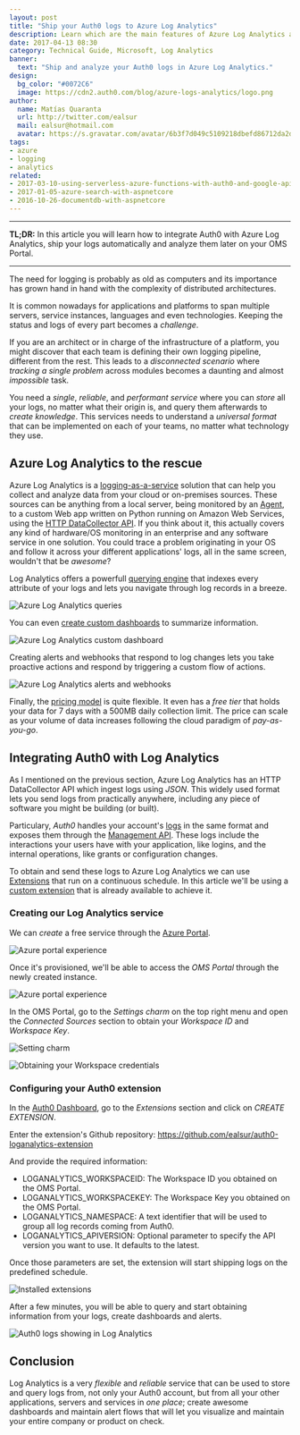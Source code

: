 ```yaml
---
layout: post
title: "Ship your Auth0 logs to Azure Log Analytics"
description: Learn which are the main features of Azure Log Analytics and how can you integrate it with Auth0
date: 2017-04-13 08:30
category: Technical Guide, Microsoft, Log Analytics
banner:
  text: "Ship and analyze your Auth0 logs in Azure Log Analytics."
design:
  bg_color: "#0072C6"
  image: https://cdn2.auth0.com/blog/azure-logs-analytics/logo.png
author:
  name: Matías Quaranta
  url: http://twitter.com/ealsur
  mail: ealsur@hotmail.com
  avatar: https://s.gravatar.com/avatar/6b3f7d049c5109218dbefd86712da2d5?s=80
tags:
- azure
- logging
- analytics
related:
- 2017-03-10-using-serverless-azure-functions-with-auth0-and-google-apis
- 2017-01-05-azure-search-with-aspnetcore
- 2016-10-26-documentdb-with-aspnetcore
---
```


---

**TL;DR:** In this article you will learn how to integrate Auth0 with Azure Log Analytics, ship your logs automatically and analyze them later on your OMS Portal.

---

The need for logging is probably as old as computers and its importance has grown hand in hand with the complexity of distributed architectures.

It is common nowadays for applications and platforms to span multiple servers, service instances, languages and even technologies. Keeping the status and logs of every part becomes a _challenge_.

If you are an architect or in charge of the infrastructure of a platform, you might discover that each team is defining their own logging pipeline, different from the rest. This leads to a _disconnected scenario_ where _tracking a single problem_ across modules becomes a daunting and almost _impossible_ task.

You need a _single_, _reliable_, and _performant service_ where you can _store_ all your logs, no matter what their origin is, and query them afterwards to _create knowledge_. This services needs to understand a _universal format_ that can be implemented on each of your teams, no matter what technology they use.

## Azure Log Analytics to the rescue

Azure Log Analytics is a [logging-as-a-service](https://azure.microsoft.com/services/log-analytics/) solution that can help you collect and analyze data from your cloud or on-premises sources. These sources can be anything from a local server, being monitored by an [Agent](https://docs.microsoft.com/azure/log-analytics/log-analytics-windows-agents), to a custom Web app written on Python running on Amazon Web Services, using the [HTTP DataCollector API](https://docs.microsoft.com/azure/log-analytics/log-analytics-data-collector-api). If you think about it, this actually covers any kind of hardware/OS monitoring in an enterprise and any software service in one solution. You could trace a problem originating in your OS and follow it across your different applications' logs, all in the same screen, wouldn't that be _awesome_?

Log Analytics offers a powerfull [querying engine](https://docs.microsoft.com/azure/log-analytics/log-analytics-log-searches) that indexes every attribute of your logs and lets you navigate through log records in a breeze.

![Azure Log Analytics queries](https://cdn.auth0.com/blog/azure-logs-analytics/oms6.png)

You can even [create custom dashboards](https://docs.microsoft.com/azure/log-analytics/log-analytics-dashboards) to summarize information.

![Azure Log Analytics custom dashboard](https://cdn.auth0.com/blog/azure-logs-analytics/oms9.png)

Creating alerts and webhooks that respond to log changes lets you take proactive actions and respond by triggering a custom flow of actions.

![Azure Log Analytics alerts and webhooks](https://cdn.auth0.com/blog/azure-logs-analytics/oms10.png)

Finally, the [pricing model](https://azure.microsoft.com/pricing/details/log-analytics/) is quite flexible. It even has a _free tier_ that holds your data for 7 days with a 500MB daily collection limit. The price can scale as your volume of data increases following the cloud paradigm of _pay-as-you-go_.

## Integrating Auth0 with Log Analytics

As I mentioned on the previous section, Azure Log Analytics has an HTTP DataCollector API which ingest logs using _JSON_. This widely used format lets you send logs from practically anywhere, including any piece of software you might be building (or built).

Particulary, _Auth0_ handles your account's [logs](https://auth0.com/docs/logs) in the same format and exposes them through the [Management API](https://auth0.com/docs/api/management/v2#!/Logs/get_logs). These logs include the interactions your users have with your application, like logins, and the internal operations, like grants or configuration changes.

To obtain and send these logs to Azure Log Analytics we can use [Extensions](https://auth0.com/docs/extensions) that run on a continuous schedule. In this article we'll be using a [custom extension](https://github.com/ealsur/auth0-loganalytics-extension) that is already available to achieve it.

### Creating our Log Analytics service

We can _create_ a free service through the [Azure Portal](https://portal.azure.com/#create/Microsoft.LogAnalyticsOMS).

![Azure portal experience](https://cdn.auth0.com/blog/azure-logs-analytics/oms0.png)

Once it's provisioned, we'll be able to access the _OMS Portal_ through the newly created instance.

![Azure portal experience](https://cdn.auth0.com/blog/azure-logs-analytics/oms1.png)

In the OMS Portal, go to the _Settings charm_ on the top right menu and open the _Connected Sources_ section to obtain your _Workspace ID_ and _Workspace Key_.

![Setting charm](https://cdn.auth0.com/blog/azure-logs-analytics/oms2.png)

![Obtaining your Workspace credentials](https://cdn.auth0.com/blog/azure-logs-analytics/oms3.png)

### Configuring your Auth0 extension

In the [Auth0 Dashboard](https://manage.auth0.com/#/extensions), go to the _Extensions_ section and click on _CREATE EXTENSION_.

Enter the extension's Github repository: https://github.com/ealsur/auth0-loganalytics-extension

And provide the required information:

- LOGANALYTICS_WORKSPACEID: The Workspace ID you obtained on the OMS Portal.
- LOGANALYTICS_WORKSPACEKEY: The Workspace Key you obtained on the OMS Portal.
- LOGANALYTICS_NAMESPACE: A text identifier that will be used to group all log records coming from Auth0.
- LOGANALYTICS_APIVERSION: Optional parameter to specify the API version you want to use. It defaults to the latest.

Once those parameters are set, the extension will start shipping logs on the predefined schedule.

![Installed extensions](https://cdn.auth0.com/blog/azure-logs-analytics/oms4.png)

After a few minutes, you will be able to query and start obtaining information from your logs, create dashboards and alerts.

![Auth0 logs showing in Log Analytics](https://cdn.auth0.com/blog/azure-logs-analytics/oms7.png)

## Conclusion

Log Analytics is a very _flexible_ and _reliable_ service that can be used to store and query logs from, not only your Auth0 account, but from all your other applications, servers and services in _one place_; create awesome dashboards and maintain alert flows that will let you visualize and maintain your entire company or product on check.

